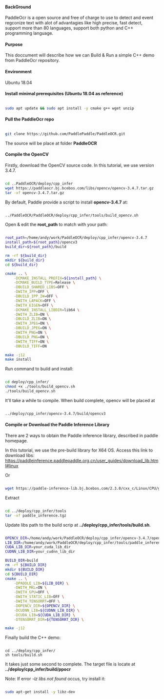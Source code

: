 #### BackGround


PaddleOcr is a open source and free of charge to use to detect and event regconize text with alot of advantagies like high precise, fast detect, support more than 80 languages, support both python and C++ programming language.


#### Purpose


This doccument will describe how we can Build & Run a simple C++ demo from PaddleOcr repository.

#### Environment


Ubuntu 18.04


#### Install minimal prerequisites (Ubuntu 18.04 as reference)


```bash

sudo apt update && sudo apt install -y cmake g++ wget unzip

```


#### Pull the PaddleOcr repo


```bash

git clone https://github.com/PaddlePaddle/PaddleOCR.git

```

The source will be place at folder **PaddleOCR**


#### Compile the OpenCV 


Firstly, download the OpenCV source code. In this tutorial, we use version 3.4.7.

```bash

cd ..PaddleOCR/deploy/cpp_infer
wget https://paddleocr.bj.bcebos.com/libs/opencv/opencv-3.4.7.tar.gz
tar -xf opencv-3.4.7.tar.gz

```

By default, Paddle provide a script to install **opencv-3.4.7** at:

```bash

../PaddleOCR/PaddleOCR/deploy/cpp_infer/tools/build_opencv.sh

```

Open & edit the **root_path** to match with your path:

```bash

root_path=/home/andy/work/PaddleOCR/deploy/cpp_infer/opencv-3.4.7
install_path=${root_path}/opencv3
build_dir=${root_path}/build

rm -rf ${build_dir}
mkdir ${build_dir}
cd ${build_dir}

cmake .. \
    -DCMAKE_INSTALL_PREFIX=${install_path} \
    -DCMAKE_BUILD_TYPE=Release \
    -DBUILD_SHARED_LIBS=OFF \
    -DWITH_IPP=OFF \
    -DBUILD_IPP_IW=OFF \
    -DWITH_LAPACK=OFF \
    -DWITH_EIGEN=OFF \
    -DCMAKE_INSTALL_LIBDIR=lib64 \
    -DWITH_ZLIB=ON \
    -DBUILD_ZLIB=ON \
    -DWITH_JPEG=ON \
    -DBUILD_JPEG=ON \
    -DWITH_PNG=ON \
    -DBUILD_PNG=ON \
    -DWITH_TIFF=ON \
    -DBUILD_TIFF=ON

make -j12
make install

```

Run command to build and install:

```bash

cd deploy/cpp_infer/
chmod +x ./tools/build_opencv.sh
./tools/build_opencv.sh

```

It'll take a while to compile. When build complete, opencv will be placed at 

```bash

../deploy/cpp_infer/opencv-3.4.7/build/opencv3

```


#### Compile or Download the Paddle Inference Library


There are 2 ways to obtain the Paddle inference library, described in paddle homepage.

In this tutorial, we use the pre-build library for X64 OS.
Access this link to download libs:
https://paddleinference.paddlepaddle.org.cn/user_guides/download_lib.html#linux

Or
```bash

wget https://paddle-inference-lib.bj.bcebos.com/2.3.0/cxx_c/Linux/CPU/gcc5.4_avx_mkl/paddle_inference.tgz

```

Extract
```bash

cd ../deploy/cpp_infer/tools
tar -xf paddle_inference.tgz

```

Update libs path to the build scrip at **../deploy/cpp_infer/tools/build.sh**.

```bash

OPENCV_DIR=/home/andy/work/PaddleOCR/deploy/cpp_infer/opencv-3.4.7/opencv3
LIB_DIR=/home/andy/work/PaddleOCR/deploy/cpp_infer/tools/paddle_inference
CUDA_LIB_DIR=your_cuda_lib_dir
CUDNN_LIB_DIR=your_cudnn_lib_dir

BUILD_DIR=build
rm -rf ${BUILD_DIR}
mkdir ${BUILD_DIR}
cd ${BUILD_DIR}
cmake .. \
    -DPADDLE_LIB=${LIB_DIR} \
    -DWITH_MKL=ON \
    -DWITH_GPU=OFF \
    -DWITH_STATIC_LIB=OFF \
    -DWITH_TENSORRT=OFF \
    -DOPENCV_DIR=${OPENCV_DIR} \
    -DCUDNN_LIB=${CUDNN_LIB_DIR} \
    -DCUDA_LIB=${CUDA_LIB_DIR} \
    -DTENSORRT_DIR=${TENSORRT_DIR} \

make -j12


```

Finally build the C++ demo:

```

cd ../deploy/cpp_infer/
sh tools/build.sh

```

It takes just some second to complete. The target file is locate at **../deploy/cpp_infer/build/ppocr**

Note: If error *-lz libs not found* occus, try install it:

```bash

sudo apt-get install -y libz-dev

```

